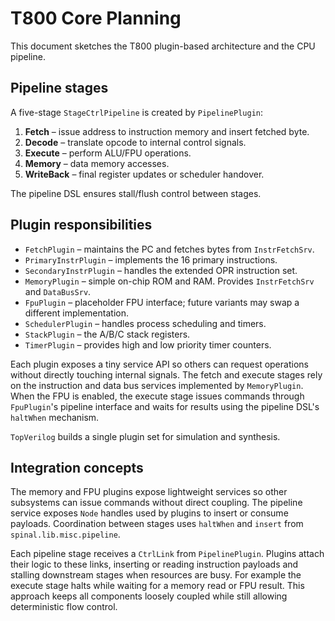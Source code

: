 # T800 Core Planning

This document sketches the T800 plugin-based architecture and the CPU pipeline.

## Pipeline stages

A five-stage `StageCtrlPipeline` is created by `PipelinePlugin`:

1. **Fetch** – issue address to instruction memory and insert fetched byte.
2. **Decode** – translate opcode to internal control signals.
3. **Execute** – perform ALU/FPU operations.
4. **Memory** – data memory accesses.
5. **WriteBack** – final register updates or scheduler handover.

The pipeline DSL ensures stall/flush control between stages.

## Plugin responsibilities

- `FetchPlugin` – maintains the PC and fetches bytes from `InstrFetchSrv`.
- `PrimaryInstrPlugin` – implements the 16 primary instructions.
- `SecondaryInstrPlugin` – handles the extended OPR instruction set.
- `MemoryPlugin` – simple on-chip ROM and RAM. Provides `InstrFetchSrv` and
  `DataBusSrv`.
- `FpuPlugin` – placeholder FPU interface; future variants may swap a different
  implementation.
- `SchedulerPlugin` – handles process scheduling and timers.
- `StackPlugin` – the A/B/C stack registers.
- `TimerPlugin` – provides high and low priority timer counters.

Each plugin exposes a tiny service API so others can request operations without
directly touching internal signals. The fetch and execute stages rely on the
instruction and data bus services implemented by `MemoryPlugin`. When the FPU is
enabled, the execute stage issues commands through `FpuPlugin`'s pipeline
interface and waits for results using the pipeline DSL's `haltWhen` mechanism.

`TopVerilog` builds a single plugin set for simulation and synthesis.

## Integration concepts

The memory and FPU plugins expose lightweight services so other subsystems can
issue commands without direct coupling. The pipeline service exposes `Node`
handles used by plugins to insert or consume payloads. Coordination between
stages uses `haltWhen` and `insert` from `spinal.lib.misc.pipeline`.

Each pipeline stage receives a `CtrlLink` from `PipelinePlugin`. Plugins attach
their logic to these links, inserting or reading instruction payloads and
stalling downstream stages when resources are busy. For example the execute
stage halts while waiting for a memory read or FPU result. This approach keeps
all components loosely coupled while still allowing deterministic flow control.
